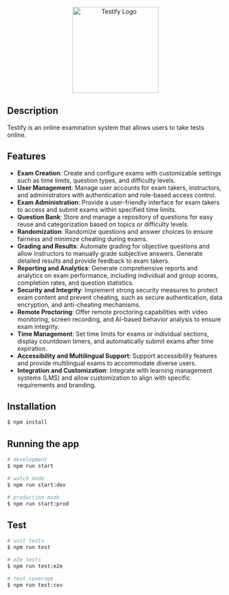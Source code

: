 <p align="center">
  <a href="#" target="blank"><img src="https://i.imgur.com/4qaMB5g.png" width="200" alt="Testify Logo" /></a>
</p>

## Description

Testify is an online examination system that allows users to take tests online.

## Features

- **Exam Creation**: Create and configure exams with customizable settings such as time limits, question types, and difficulty levels.
- **User Management**: Manage user accounts for exam takers, instructors, and administrators with authentication and role-based access control.
- **Exam Administration**: Provide a user-friendly interface for exam takers to access and submit exams within specified time limits.
- **Question Bank**: Store and manage a repository of questions for easy reuse and categorization based on topics or difficulty levels.
- **Randomization**: Randomize questions and answer choices to ensure fairness and minimize cheating during exams.
- **Grading and Results**: Automate grading for objective questions and allow instructors to manually grade subjective answers. Generate detailed results and provide feedback to exam takers.
- **Reporting and Analytics**: Generate comprehensive reports and analytics on exam performance, including individual and group scores, completion rates, and question statistics.
- **Security and Integrity**: Implement strong security measures to protect exam content and prevent cheating, such as secure authentication, data encryption, and anti-cheating mechanisms.
- **Remote Proctoring**: Offer remote proctoring capabilities with video monitoring, screen recording, and AI-based behavior analysis to ensure exam integrity.
- **Time Management**: Set time limits for exams or individual sections, display countdown timers, and automatically submit exams after time expiration.
- **Accessibility and Multilingual Support**: Support accessibility features and provide multilingual exams to accommodate diverse users.
- **Integration and Customization**: Integrate with learning management systems (LMS) and allow customization to align with specific requirements and branding.

## Installation

```bash
$ npm install
```

## Running the app

```bash
# development
$ npm run start

# watch mode
$ npm run start:dev

# production mode
$ npm run start:prod
```

## Test

```bash
# unit tests
$ npm run test

# e2e tests
$ npm run test:e2e

# test coverage
$ npm run test:cov
```
